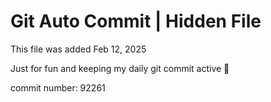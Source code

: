 # Git Auto Commit | Hidden File

This file was added Feb 12, 2025

Just for fun and keeping my daily git commit active 🤪

commit number: 92261
